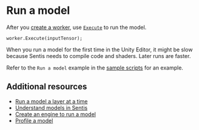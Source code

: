 # Run a model

After you [create a worker](create-an-engine.md), use [`Execute`](xref:Unity.Sentis.IWorker.Execute) to run the model.

```
worker.Execute(inputTensor);
```

When you run a model for the first time in the Unity Editor, it might be slow because Sentis needs to compile code and shaders. Later runs are faster.

Refer to the `Run a model` example in the [sample scripts](package-samples.md) for an example.

## Additional resources

- [Run a model a layer at a time](run-a-model-a-layer-at-a-time.md)
- [Understand models in Sentis](models-concept.md)
- [Create an engine to run a model](create-an-engine.md)
- [Profile a model](profile-a-model.md)
